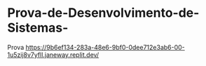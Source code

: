 # Prova-de-Desenvolvimento-de-Sistemas-
Prova
https://9b6ef134-283a-48e6-9bf0-0dee712e3ab6-00-1u5zij8v7yfll.janeway.replit.dev/
